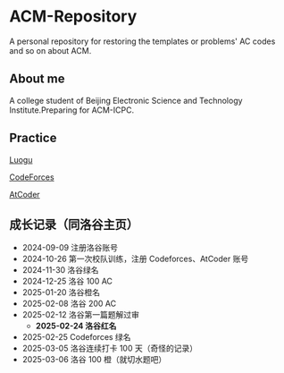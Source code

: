 # ACM-Repository
A personal repository for restoring the templates or problems' AC codes and so on about ACM. 
## About me
A college student of Beijing Electronic Science and Technology Institute.Preparing for ACM-ICPC.
## Practice
[Luogu](https://www.luogu.com.cn/user/1450404)

[CodeForces](https://codeforces.com/profile/thedyingkai_)

[AtCoder](https://atcoder.jp/users/thedyingkai_)
## 成长记录（同洛谷主页）
- 2024-09-09 注册洛谷账号
- 2024-10-26 第一次校队训练，注册 Codeforces、AtCoder 账号
- 2024-11-30 洛谷绿名
- 2024-12-25 洛谷 100 AC
- 2025-01-20 洛谷橙名
- 2025-02-08 洛谷 200 AC
- 2025-02-12 洛谷第一篇题解过审
  + **2025-02-24 洛谷红名**
- 2025-02-25 Codeforces 绿名
- 2025-03-05 洛谷连续打卡 100 天（奇怪的记录）
- 2025-03-06 洛谷 100 橙（就切水题吧）
